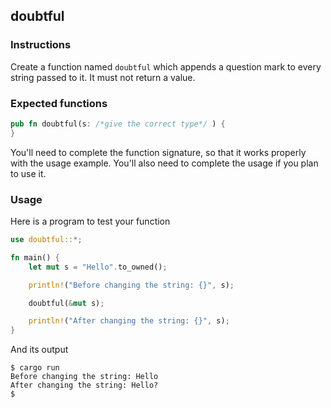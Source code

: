 ## doubtful

### Instructions

Create a function named `doubtful` which appends a question mark to every string passed to it. It must not return a value.

### Expected functions
```rust
pub fn doubtful(s: /*give the correct type*/ ) {
}
```

You'll need to complete the function signature, so that it works properly with the usage example. You'll also need to complete the usage if you plan to use it.

### Usage

Here is a program to test your function

```rust
use doubtful::*;

fn main() {
    let mut s = "Hello".to_owned();

    println!("Before changing the string: {}", s);

    doubtful(&mut s);

    println!("After changing the string: {}", s);
}
```

And its output

```console
$ cargo run
Before changing the string: Hello
After changing the string: Hello?
$
```
